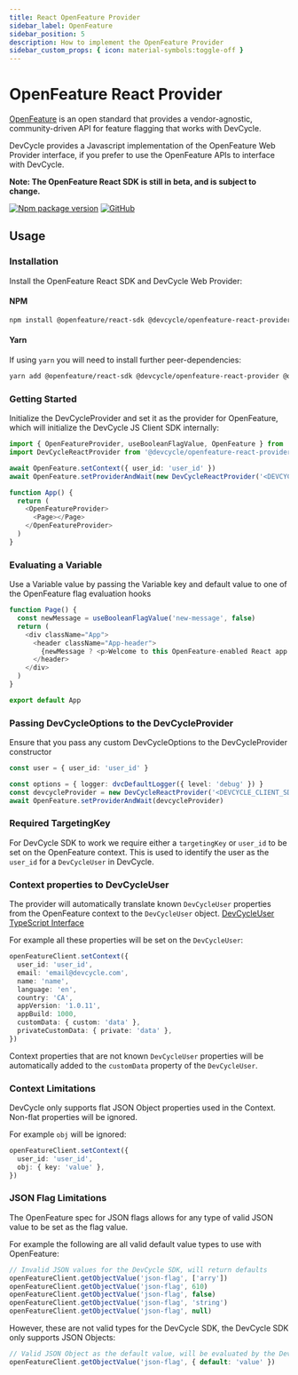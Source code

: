 ```yaml
---
title: React OpenFeature Provider
sidebar_label: OpenFeature
sidebar_position: 5
description: How to implement the OpenFeature Provider
sidebar_custom_props: { icon: material-symbols:toggle-off }
---
```


# OpenFeature React Provider

[OpenFeature](https://openfeature.dev/) is an open standard that provides a vendor-agnostic, community-driven API for feature flagging that works with DevCycle.

DevCycle provides a Javascript implementation of the OpenFeature Web Provider interface, if you prefer to use the OpenFeature APIs to interface with DevCycle.

**Note: The OpenFeature React SDK is still in beta, and is subject to change.**

[![Npm package version](https://badgen.net/npm/v/@devcycle/openfeature-web-provider)](https://www.npmjs.com/package/@devcycle/openfeature-web-provider)
[![GitHub](https://img.shields.io/github/stars/devcyclehq/js-sdks.svg?style=social&label=Star&maxAge=2592000)](https://github.com/DevCycleHQ/js-sdks/tree/main/examples/openfeature-web)

## Usage

### Installation

Install the OpenFeature React SDK and DevCycle Web Provider:

[//]: # (wizard-install-start)

#### NPM
```bash
npm install @openfeature/react-sdk @devcycle/openfeature-react-provider 
```

[//]: # (wizard-install-end)

#### Yarn
If using `yarn` you will need to install further peer-dependencies:

```bash
yarn add @openfeature/react-sdk @devcycle/openfeature-react-provider @openfeature/web-sdk @openfeature/core 
```

### Getting Started

[//]: # (wizard-initialize-start)

Initialize the DevCycleProvider and set it as the provider for OpenFeature,
which will initialize the DevCycle JS Client SDK internally:

```typescript jsx
import { OpenFeatureProvider, useBooleanFlagValue, OpenFeature } from '@openfeature/react-sdk'
import DevCycleReactProvider from '@devcycle/openfeature-react-provider'

await OpenFeature.setContext({ user_id: 'user_id' })
await OpenFeature.setProviderAndWait(new DevCycleReactProvider('<DEVCYCLE_CLIENT_SDK_KEY>'))

function App() {
  return (
    <OpenFeatureProvider>
      <Page></Page>
    </OpenFeatureProvider>
  )
}
```
[//]: # (wizard-initialize-end)

### Evaluating a Variable
[//]: # (wizard-evaluate-start)

Use a Variable value by passing the Variable key and default value to one of the OpenFeature flag evaluation hooks

```typescript jsx
function Page() {
  const newMessage = useBooleanFlagValue('new-message', false)
  return (
    <div className="App">
      <header className="App-header">
        {newMessage ? <p>Welcome to this OpenFeature-enabled React app!</p> : <p>Welcome to this React app.</p>}
      </header>
    </div>
  )
}

export default App
```
[//]: # (wizard-evaluate-end)


### Passing DevCycleOptions to the DevCycleProvider

Ensure that you pass any custom DevCycleOptions to the DevCycleProvider constructor

```typescript
const user = { user_id: 'user_id' }

const options = { logger: dvcDefaultLogger({ level: 'debug' }) }
const devcycleProvider = new DevCycleReactProvider('<DEVCYCLE_CLIENT_SDK_KEY>', options)
await OpenFeature.setProviderAndWait(devcycleProvider)
```

### Required TargetingKey

For DevCycle SDK to work we require either a `targetingKey` or `user_id` to be set on the OpenFeature context.
This is used to identify the user as the `user_id` for a `DevCycleUser` in DevCycle.

### Context properties to DevCycleUser

The provider will automatically translate known `DevCycleUser` properties from the OpenFeature context to the `DevCycleUser` object.
[DevCycleUser TypeScript Interface](https://github.com/DevCycleHQ/js-sdks/blob/main/sdk/nodejs/src/models/user.ts#L16)

For example all these properties will be set on the `DevCycleUser`:

```typescript
openFeatureClient.setContext({
  user_id: 'user_id',
  email: 'email@devcycle.com',
  name: 'name',
  language: 'en',
  country: 'CA',
  appVersion: '1.0.11',
  appBuild: 1000,
  customData: { custom: 'data' },
  privateCustomData: { private: 'data' },
})
```

Context properties that are not known `DevCycleUser` properties will be automatically
added to the `customData` property of the `DevCycleUser`.

### Context Limitations

DevCycle only supports flat JSON Object properties used in the Context. Non-flat properties will be ignored.

For example `obj` will be ignored:

```typescript
openFeatureClient.setContext({
  user_id: 'user_id',
  obj: { key: 'value' },
})
```

### JSON Flag Limitations

The OpenFeature spec for JSON flags allows for any type of valid JSON value to be set as the flag value.

For example the following are all valid default value types to use with OpenFeature:

```typescript
// Invalid JSON values for the DevCycle SDK, will return defaults
openFeatureClient.getObjectValue('json-flag', ['arry'])
openFeatureClient.getObjectValue('json-flag', 610)
openFeatureClient.getObjectValue('json-flag', false)
openFeatureClient.getObjectValue('json-flag', 'string')
openFeatureClient.getObjectValue('json-flag', null)
```

However, these are not valid types for the DevCycle SDK, the DevCycle SDK only supports JSON Objects:

```typescript
// Valid JSON Object as the default value, will be evaluated by the DevCycle SDK
openFeatureClient.getObjectValue('json-flag', { default: 'value' })
```
